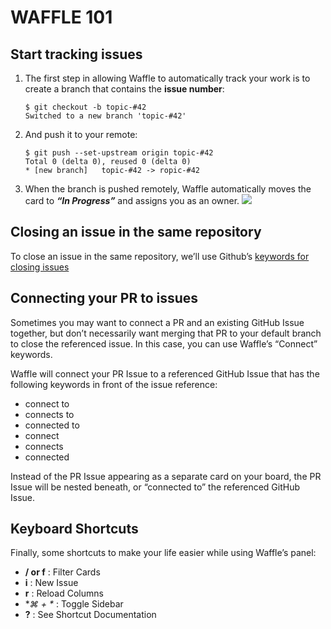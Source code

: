 # WAFFLE 101
## Start tracking issues

1.  The first step in allowing Waffle to automatically track your work is to create a branch that contains the **issue number**:

    <div class="highlighter-rouge">

        $ git checkout -b topic-#42
        Switched to a new branch 'topic-#42'

    </div>

2.  And push it to your remote:

    <div class="highlighter-rouge">

        $ git push --set-upstream origin topic-#42
        Total 0 (delta 0), reused 0 (delta 0)
        * [new branch]   topic-#42 -> ropic-#42

    </div>

3.  When the branch is pushed remotely, Waffle automatically moves the card to **_“In Progress”_** and assigns you as an owner. ![](https://s3.amazonaws.com/uploads.intercomcdn.com/i/o/14743105/80cb5c2da891210ff7727e2f/kelli-moved-42.png)

## Closing an issue in the same repository

To close an issue in the same repository, we’ll use Github’s [keywords for closing issues](https://help.github.com/articles/closing-issues-via-commit-messages/ "Github's keywords for closing issues")

## Connecting your PR to issues

Sometimes you may want to connect a PR and an existing GitHub Issue together, but don’t necessarily want merging that PR to your default branch to close the referenced issue. In this case, you can use Waffle’s “Connect” keywords.

Waffle will connect your PR Issue to a referenced GitHub Issue that has the following keywords in front of the issue reference:

*   connect to
*   connects to
*   connected to
*   connect
*   connects
*   connected

Instead of the PR Issue appearing as a separate card on your board, the PR Issue will be nested beneath, or “connected to” the referenced GitHub Issue.

## Keyboard Shortcuts

Finally, some shortcuts to make your life easier while using Waffle’s panel:

*   **/ or f** : Filter Cards
*   **i** : New Issue
*   **r** : Reload Columns
*   **⌘ + \** : Toggle Sidebar
*   **?** : See Shortcut Documentation
